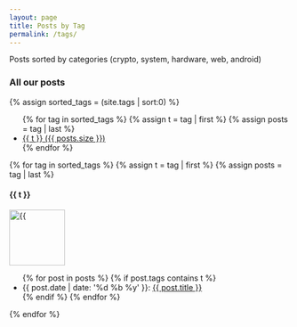 ```yaml
---
layout: page
title: Posts by Tag
permalink: /tags/
---
```

Posts sorted by categories (crypto, system, hardware, web, android)

### All our posts

{% assign sorted_tags = (site.tags | sort:0) %}
<ul class="tag-box">
	{% for tag in sorted_tags %}
		{% assign t = tag | first %}
		{% assign posts = tag | last %}
		<li><a href="#{{ t | downcase }}">{{ t }} <span class="size">({{ posts.size }})</span></a></li>
	{% endfor %}
</ul>

{% for tag in sorted_tags %}
  {% assign t = tag | first %}
  {% assign posts = tag | last %}
  <h4 id="{{ t | downcase }}">{{ t }}</h4>
  <img src="{{ site.baseurl }}/icons/{{ t }}.png" width="100" title={{ t }} >
<ul>
{% for post in posts %}
  {% if post.tags contains t %}
    <li>
       <span class="date">{{ post.date | date: '%d %b %y' }}</span>:  <a href="{{ post.url }}">{{ post.title }}</a>
    </li>
  {% endif %}
{% endfor %}
</ul>
{% endfor %}
<!-- from https://github.com/cagrimmett/jekyll-tools#posts-by-tag -->
